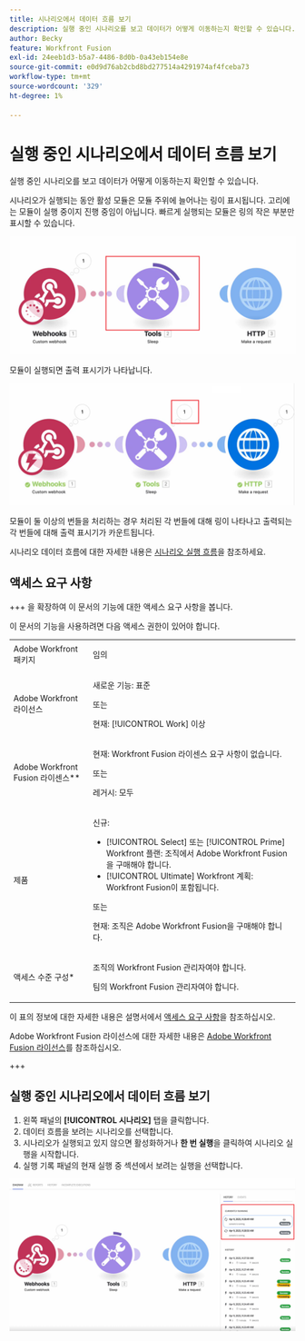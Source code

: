 ```yaml
---
title: 시나리오에서 데이터 흐름 보기
description: 실행 중인 시나리오를 보고 데이터가 어떻게 이동하는지 확인할 수 있습니다.
author: Becky
feature: Workfront Fusion
exl-id: 24eeb1d3-b5a7-4486-8d0b-0a43eb154e8e
source-git-commit: e0d9d76ab2cbd8bd277514a4291974af4fceba73
workflow-type: tm+mt
source-wordcount: '329'
ht-degree: 1%

---
```


# 실행 중인 시나리오에서 데이터 흐름 보기

실행 중인 시나리오를 보고 데이터가 어떻게 이동하는지 확인할 수 있습니다.

시나리오가 실행되는 동안 활성 모듈은 모듈 주위에 늘어나는 링이 표시됩니다. 고리에는 모듈이 실행 중이지 진행 중임이 아닙니다. 빠르게 실행되는 모듈은 링의 작은 부분만 표시할 수 있습니다.

![모듈 주위에 연결](assets/ring-around-module.png)

모듈이 실행되면 출력 표시기가 나타납니다.

![출력 표시기](assets/data-flow-output.png)

모듈이 둘 이상의 번들을 처리하는 경우 처리된 각 번들에 대해 링이 나타나고 출력되는 각 번들에 대해 출력 표시기가 카운트됩니다.

시나리오 데이터 흐름에 대한 자세한 내용은 [시나리오 실행 흐름](/help/workfront-fusion/references/scenarios/scenario-execution-flow.md)을 참조하세요.

## 액세스 요구 사항

+++ 을 확장하여 이 문서의 기능에 대한 액세스 요구 사항을 봅니다.

이 문서의 기능을 사용하려면 다음 액세스 권한이 있어야 합니다.

<table style="table-layout:auto">
 <col> 
 <col> 
 <tbody> 
  <tr> 
   <td role="rowheader">Adobe Workfront 패키지</td> 
   <td> <p>임의</p> </td> 
  </tr> 
  <tr data-mc-conditions=""> 
   <td role="rowheader">Adobe Workfront 라이선스</td> 
   <td> <p>새로운 기능: 표준</p><p>또는</p><p>현재: [!UICONTROL Work] 이상</p> </td> 
  </tr> 
  <tr> 
   <td role="rowheader">Adobe Workfront Fusion 라이센스**</td> 
   <td>
   <p>현재: Workfront Fusion 라이센스 요구 사항이 없습니다.</p>
   <p>또는</p>
   <p>레거시: 모두 </p>
   </td> 
  </tr> 
  <tr> 
   <td role="rowheader">제품</td> 
   <td>
   <p>신규:</p> <ul><li>[!UICONTROL Select] 또는 [!UICONTROL Prime] Workfront 플랜: 조직에서 Adobe Workfront Fusion을 구매해야 합니다.</li><li>[!UICONTROL Ultimate] Workfront 계획: Workfront Fusion이 포함됩니다.</li></ul>
   <p>또는</p>
   <p>현재: 조직은 Adobe Workfront Fusion을 구매해야 합니다.</p>
   </td> 
  </tr>
  <tr data-mc-conditions=""> 
   <td role="rowheader">액세스 수준 구성*</td> 
   <td> 
     <p>조직의 Workfront Fusion 관리자여야 합니다.</p>
     <p>팀의 Workfront Fusion 관리자여야 합니다.</p>
   </td> 
  </tr> 
   </td> 
  </tr> 
 </tbody> 
</table>

이 표의 정보에 대한 자세한 내용은 설명서에서 [액세스 요구 사항](/help/workfront-fusion/references/licenses-and-roles/access-level-requirements-in-documentation.md)을 참조하십시오.

Adobe Workfront Fusion 라이선스에 대한 자세한 내용은 [Adobe Workfront Fusion 라이선스](/help/workfront-fusion/set-up-and-manage-workfront-fusion/licensing-operations-overview/license-automation-vs-integration.md)를 참조하십시오.

+++

## 실행 중인 시나리오에서 데이터 흐름 보기

1. 왼쪽 패널의 **[!UICONTROL 시나리오]** 탭을 클릭합니다.
1. 데이터 흐름을 보려는 시나리오를 선택합니다.
1. 시나리오가 실행되고 있지 않으면 활성화하거나 **한 번 실행**&#x200B;을 클릭하여 시나리오 실행을 시작합니다.
1. 실행 기록 패널의 현재 실행 중 섹션에서 보려는 실행을 선택합니다.

![현재 실행 중](assets/currently-running.png)
